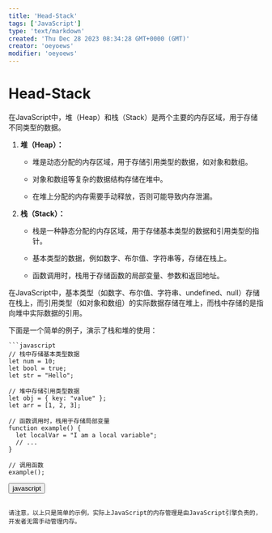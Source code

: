 ```yaml
---
title: 'Head-Stack'
tags: ['JavaScript']
type: 'text/markdown'
created: 'Thu Dec 28 2023 08:34:28 GMT+0000 (GMT)'
creator: 'oeyoews'
modifier: 'oeyoews'
---
```


# Head-Stack

在JavaScript中，堆（Heap）和栈（Stack）是两个主要的内存区域，用于存储不同类型的数据。

1. **堆（Heap）：**

    * 堆是动态分配的内存区域，用于存储引用类型的数据，如对象和数组。

    * 对象和数组等复杂的数据结构存储在堆中。

    * 在堆上分配的内存需要手动释放，否则可能导致内存泄漏。

1. **栈（Stack）：**

    * 栈是一种静态分配的内存区域，用于存储基本类型的数据和引用类型的指针。

    * 基本类型的数据，例如数字、布尔值、字符串等，存储在栈上。

    * 函数调用时，栈用于存储函数的局部变量、参数和返回地址。

在JavaScript中，基本类型（如数字、布尔值、字符串、undefined、null）存储在栈上，而引用类型（如对象和数组）的实际数据存储在堆上，而栈中存储的是指向堆中实际数据的引用。

下面是一个简单的例子，演示了栈和堆的使用：

```
```javascript
// 栈中存储基本类型数据
let num = 10;
let bool = true;
let str = "Hello";

// 堆中存储引用类型数据
let obj = { key: "value" };
let arr = [1, 2, 3];

// 函数调用时，栈用于存储局部变量
function example() {
  let localVar = "I am a local variable";
  // ...
}

// 调用函数
example();
```

<button>javascript</button>
```

请注意，以上只是简单的示例，实际上JavaScript的内存管理是由JavaScript引擎负责的，开发者无需手动管理内存。
